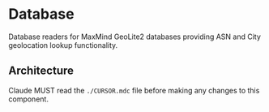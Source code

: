 # Database

Database readers for MaxMind GeoLite2 databases providing ASN and City geolocation lookup functionality.

## Architecture  
Claude MUST read the `./CURSOR.mdc` file before making any changes to this component.